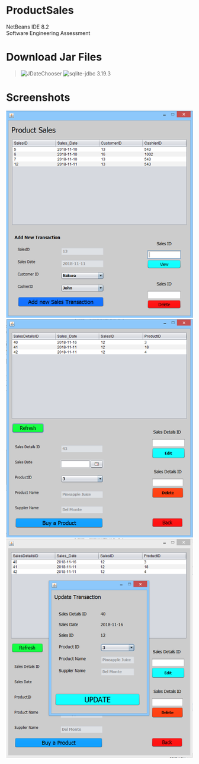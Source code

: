 # ProductSales
NetBeans IDE 8.2</br>
Software Engineering Assessment 

# Download Jar Files
> ![JDateChooser](https://toedter.com/jcalendar/)
> ![sqlite-jdbc 3.19.3](https://bitbucket.org/xerial/sqlite-jdbc/downloads/)

# Screenshots
![frame 1](https://github.com/CliffordV/ProductSales/blob/master/img/Transaction.png "Frame 1")
</br>
![frame 2](https://github.com/CliffordV/ProductSales/blob/master/img/Transaction%20Details.png "Frame 2")
</br>
![frame 3](https://github.com/CliffordV/ProductSales/blob/master/img/Update%20Transaction.png "Frame 3")
